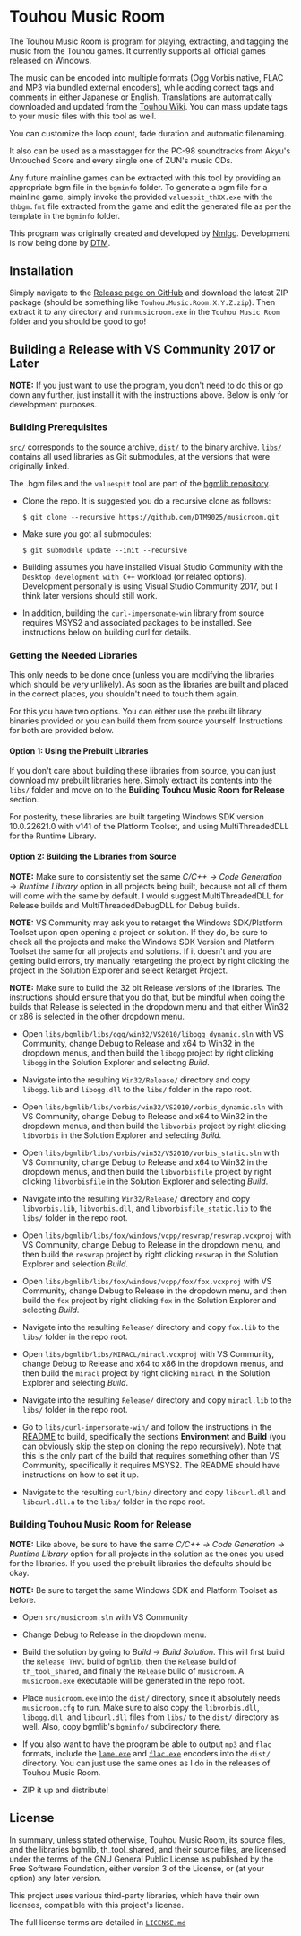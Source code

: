 # Touhou Music Room

The Touhou Music Room is program for playing, extracting, and tagging the music from the Touhou games. It currently supports all official games released on Windows.

The music can be encoded into multiple formats (Ogg Vorbis native, FLAC and MP3 via bundled external encoders), while adding correct tags and comments in either Japanese or English. Translations are automatically downloaded and updated from the [Touhou Wiki](http://en.touhouwiki.net). You can mass update tags to your music files with this tool as well.

You can customize the loop count, fade duration and automatic filenaming.

It also can be used as a masstagger for the PC-98 soundtracks from Akyu's Untouched Score and every single one of ZUN's music CDs.

Any future mainline games can be extracted with this tool by providing an appropriate bgm file in the `bgminfo` folder. To generate a bgm file for a mainline game, simply invoke the provided `valuespit_thXX.exe` with the `thbgm.fmt` file extracted from the game and edit the generated file as per the template in the `bgminfo` folder.

This program was originally created and developed by [Nmlgc](https://github.com/nmlgc). Development is now being done by [DTM](https://github.com/DTM9025).

## Installation

Simply navigate to the [Release page on GitHub](https://github.com/DTM9025/musicroom/releases) and download the latest ZIP package (should be something like `Touhou.Music.Room.X.Y.Z.zip`). Then extract it to any directory and run `musicroom.exe` in the `Touhou Music Room` folder and you should be good to go!

## Building a Release with VS Community 2017 or Later

**NOTE:** If you just want to use the program, you don't need to do this or go down any further, just install it with the instructions above. Below is only for development purposes.

### Building Prerequisites

[`src/`](src/) corresponds to the source archive, [`dist/`](dist/) to the binary archive. [`libs/`](libs/) contains all used libraries as Git submodules, at the versions that were originally linked.

The .bgm files and the `valuespit` tool are part of the [bgmlib
repository](libs/bgmlib/).

* Clone the repo. It is suggested you do a recursive clone as follows:

  ```
  $ git clone --recursive https://github.com/DTM9025/musicroom.git
  ```

* Make sure you got all submodules:

  ```
  $ git submodule update --init --recursive
  ```

* Building assumes you have installed Visual Studio Community with the `Desktop development with C++` workload (or related options). Development personally is using Visual Studio Community 2017, but I think later versions should still work.

* In addition, building the `curl-impersonate-win` library from source requires MSYS2 and associated packages to be installed. See instructions below on building curl for details.

### Getting the Needed Libraries

This only needs to be done once (unless you are modifying the libraries which should be very unlikely). As soon as the libraries are built and placed in the correct places, you shouldn't need to touch them again.

For this you have two options.  You can either use the prebuilt library binaries provided or you can build them from source yourself. Instructions for both are provided below.

#### Option 1: Using the Prebuilt Libraries

If you don't care about building these libraries from source, you can just download my prebuilt libraries [here](https://github.com/DTM9025/musicroom/releases/download/start/prebuilt_libs.zip). Simply extract its contents into the `libs/` folder and move on to the **Building Touhou Music Room for Release** section.

For posterity, these libraries are built targeting Windows SDK version 10.0.22621.0 with v141 of the Platform Toolset, and using MultiThreadedDLL for the Runtime Library.

#### Option 2: Building the Libraries from Source

**NOTE:** Make sure to consistently set the same *C/C++ → Code Generation → Runtime Library* option in all projects being built, because not all of them will come with the same by default. I would suggest MultiThreadedDLL for Release builds and MultiThreadedDebugDLL for Debug builds.

**NOTE:** VS Community may ask you to retarget the Windows SDK/Platform Toolset upon open opening a project or solution. If they do, be sure to check all the projects and make the Windows SDK Version and Platform Toolset the same for all projects and solutions. If it doesn't and you are getting build errors, try manually retargeting the project by right clicking the project in the Solution Explorer and select Retarget Project.

**NOTE:** Make sure to build the 32 bit Release versions of the libraries. The instructions should ensure that you do that, but be mindful when doing the builds that Release is selected in the dropdown menu and that either Win32 or x86 is selected in the other dropdown menu. 

* Open `libs/bgmlib/libs/ogg/win32/VS2010/libogg_dynamic.sln` with VS Community, change Debug to Release and x64 to Win32 in the dropdown menus, and then build the `libogg` project by right clicking `libogg` in the Solution Explorer and selecting *Build*.

* Navigate into the resulting `Win32/Release/` directory and copy `libogg.lib` and `libogg.dll` to the `libs/` folder in the repo root.

* Open `libs/bgmlib/libs/vorbis/win32/VS2010/vorbis_dynamic.sln` with VS Community, change Debug to Release and x64 to Win32 in the dropdown menus, and then build the `libvorbis` project by right clicking `libvorbis` in the Solution Explorer and selecting *Build*.

* Open `libs/bgmlib/libs/vorbis/win32/VS2010/vorbis_static.sln` with VS Community, change Debug to Release and x64 to Win32 in the dropdown menus, and then build the `libvorbisfile` project by right clicking `libvorbisfile` in the Solution Explorer and selecting *Build*.

* Navigate into the resulting `Win32/Release/` directory and copy `libvorbis.lib`, `libvorbis.dll`, and `libvorbisfile_static.lib` to the `libs/` folder in the repo root.

* Open `libs/bgmlib/libs/fox/windows/vcpp/reswrap/reswrap.vcxproj` with VS Community, change Debug to Release in the dropdown menu, and then build the `reswrap` project by right clicking `reswrap` in the Solution Explorer and selection *Build*.

* Open `libs/bgmlib/libs/fox/windows/vcpp/fox/fox.vcxproj` with VS Community, change Debug to Release in the dropdown menu, and then build the `fox` project by right clicking `fox` in the Solution Explorer and selecting *Build*.

* Navigate into the resulting `Release/` directory and copy `fox.lib` to the `libs/` folder in the repo root.

* Open `libs/bgmlib/libs/MIRACL/miracl.vcxproj` with VS Community, change Debug to Release and x64 to x86 in the dropdown menus, and then build the `miracl` project by right clicking `miracl` in the Solution Explorer and selecting *Build*.

* Navigate into the resulting `Release/` directory and copy `miracl.lib` to the `libs/` folder in the repo root.

* Go to `libs/curl-impersonate-win/` and follow the instructions in the [README](https://github.com/DTM9025/curl-impersonate-win/tree/musicroom#curl-impersonate-win) to build, specifically the sections **Environment** and **Build** (you can obviously skip the step on cloning the repo recursively). Note that this is the only part of the build that requires something other than VS Community, specifically it requires MSYS2. The README should have instructions on how to set it up.

* Navigate to the resulting `curl/bin/` directory and copy `libcurl.dll` and `libcurl.dll.a` to the `libs/` folder in the repo root.

### Building Touhou Music Room for Release

**NOTE:** Like above, be sure to have the same  *C/C++ → Code Generation → Runtime Library* option for all projects in the solution as the ones you used for the libraries. If you used the prebuilt libraries the defaults should be okay.

**NOTE:** Be sure to target the same Windows SDK and Platform Toolset as before.

* Open `src/musicroom.sln` with VS Community

* Change Debug to Release in the dropdown menu.

* Build the solution by going to *Build -> Build Solution*. This will first build the `Release THVC` build of `bgmlib`, then the `Release` build of `th_tool_shared`, and finally the `Release` build of `musicroom`. A `musicroom.exe` executable will be generated in the repo root.

* Place `musicroom.exe` into the `dist/` directory, since it absolutely   needs `musicroom.cfg` to run. Make sure to also copy the `libvorbis.dll`, `libogg.dll`, and `libcurl.dll` files from `libs/` to the `dist/` directory as well. Also, copy bgmlib's `bgminfo/` subdirectory there.

* If you also want to have the program be able to output `mp3` and `flac` formats, include the [`lame.exe`](https://lame.sourceforge.io/) and [`flac.exe`](https://xiph.org/flac/) encoders into the `dist/` directory. You can just use the same ones as I do in the releases of Touhou Music Room.

* ZIP it up and distribute!

## License

In summary, unless stated otherwise, Touhou Music Room, its source files, and the libraries bgmlib, th_tool_shared, and their source files, are licensed under the terms of the GNU General Public License as published by the Free Software Foundation, either version 3 of the License, or (at your option) any later version.

This project uses various third-party libraries, which have their own licenses, compatible with this project's license.

The full license terms are detailed in [`LICENSE.md`](https://github.com/DTM9025/musicroom/blob/master/LICENSE.md)
